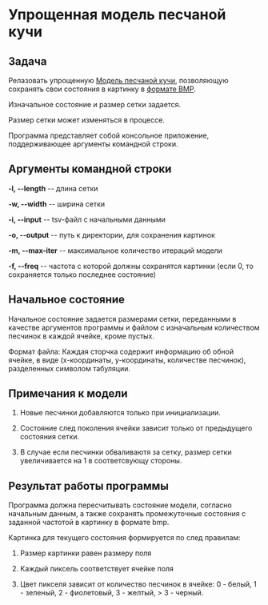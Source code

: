 # Упрощенная модель песчаной кучи

## Задача 

Релазовать упрощенную [Модель песчаной кучи](https://en.wikipedia.org/wiki/Abelian_sandpile_model), позволяющую сохранять свои состояния в картинку в [формате BMP](https://en.wikipedia.org/wiki/BMP_file_format). 

Изначальное состояние и размер сетки задается.  

Размер сетки может изменяться в процессе.

Программа представляет собой консольное приложение, поддерживающее аргументы командной строки.

## Аргументы командной строки

  **-l, --length**   -- длина сетки 
  
  **-w, --width**    -- ширина сетки 
  
  **-i, --input**    -- tsv-файл c начальными данными
  
  **-o, --output**   -- путь к директории, для сохранения картинок
  
  **-m, --max-iter** -- максимальное количество итераций модели
  
  **-f, --freq**     -- частота с которой должны сохранятся картинки (если 0, то сохраняется только последнее состояние)
  
## Начальное состояние

Начальное состояние задается размерами сетки, переданными в качестве аргументов программы и файлом с изначальным количеством песчинок в каждой ячейке, кроме пустых.

Формат файла: 
Каждая сторчка содержит информацию об обной ячейке, в виде (x-координаты, y-координаты, количестве песчинок), разделенных символом табуляции.

## Примечания к модели

1. Новые песчинки добавляются только при инициализации.

2. Состояние след поколения ячейки зависит только от предыдущего состояния сетки.

3. В случае если песчинки обваливаютя за сетку, размер сетки увеличивается на 1 в соответсвующу стороны.

## Результат работы программы

Программа должна пересчитывать состояние модели, согласно начальным данным, а также сохранять промежуточные состояния с заданной частотой в картинку в формате bmp.

Картинка для текущего состояния формируется по след правилам:

1. Размер картинки равен размеру поля

2. Каждый пиксель соответствует ячейке поля

3. Цвет пикселя зависит от количество песчинок  в ячейке: 0 - белый, 1 - зеленый, 2 - фиолетовый, 3 - желтый, > 3 - черный.

  
